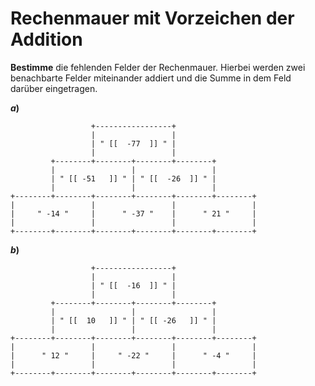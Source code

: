 <!--
version:  0.0.1

language: de

@style
input {
    text-align: center;
}

.flex-container {
    display: flex;
    flex-wrap: wrap;
    align-items: stretch;
    gap: 20px;
}

.flex-child {
    flex: 1;
    min-width: 350px;
    margin-right: 20px;
}

@media (max-width: 400px) {
    .flex-child {
        flex: 100%;
        margin-right: 0;
    }
}


.vertical-text {
    writing-mode: vertical-rl;
    transform: rotate(180deg);
    text-align: center;
}
@end

formula: \carry   \textcolor{red}{\scriptsize #1}
formula: \digit   \rlap{\carry{#1}}\phantom{#2}#2
formula: \permil  \text{‰}

import: https://raw.githubusercontent.com/LiaTemplates/Tikz-Jax/main/README.md

script: https://cdn.jsdelivr.net/gh/LiaTemplates/Tikz-Jax@main/dist/index.js


tags: Negative Zahlen, Addition, Subtraktion, leicht, sehr niedrig, Bestimme

comment: Eine Rechenmauer für die Addition mit negativen Zahlen. Fülle alle Felder aus.

author: Martin Lommatzsch

-->




# Rechenmauer mit Vorzeichen der Addition

**Bestimme** die fehlenden Felder der Rechenmauer. Hierbei werden zwei benachbarte Felder miteinander addiert und die Summe in dem Feld darüber eingetragen.





__$a)\;\;$__

``` ascii
                  +-----------------+
                  |                 |
                  | " [[  -77  ]] " |
                  |                 |
         +--------+--------+--------+--------+
         |                 |                 |
         | " [[ -51   ]] " | " [[  -26  ]] " |
         |                 |                 |
+--------+--------+--------+--------+--------+--------+
|                 |                 |                 |
|     " -14 "     |      " -37 "    |      " 21 "     |
|                 |                 |                 |
+--------+--------+--------+--------+--------+--------+                                       
```



__$b)\;\;$__

``` ascii
                  +-----------------+
                  |                 |
                  | " [[  -16  ]] " |
                  |                 |
         +--------+--------+--------+--------+
         |                 |                 |
         | " [[  10   ]] " | " [[ -26   ]] " |
         |                 |                 |
+--------+--------+--------+--------+--------+--------+
|                 |                 |                 |
|      " 12 "     |     " -22 "     |      " -4 "     |
|                 |                 |                 |
+--------+--------+--------+--------+--------+--------+                                       
```









